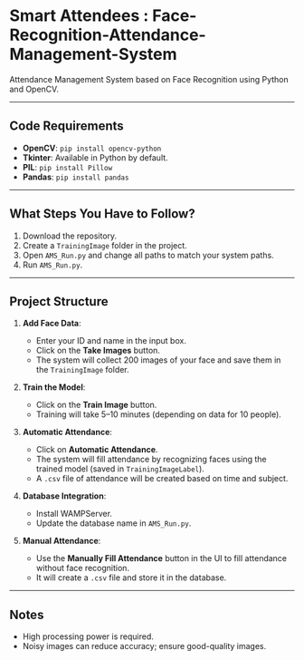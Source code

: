 # Smart Attendees : Face-Recognition-Attendance-Management-System

Attendance Management System based on Face Recognition using Python and OpenCV.

---

## Code Requirements
- **OpenCV**: `pip install opencv-python`
- **Tkinter**: Available in Python by default.
- **PIL**: `pip install Pillow`
- **Pandas**: `pip install pandas`

---

## What Steps You Have to Follow?
1. Download the repository.
2. Create a `TrainingImage` folder in the project.
3. Open `AMS_Run.py` and change all paths to match your system paths.
4. Run `AMS_Run.py`.

---

## Project Structure
1. **Add Face Data**:  
   - Enter your ID and name in the input box.
   - Click on the **Take Images** button.
   - The system will collect 200 images of your face and save them in the `TrainingImage` folder.

2. **Train the Model**:  
   - Click on the **Train Image** button.  
   - Training will take 5–10 minutes (depending on data for 10 people).

3. **Automatic Attendance**:  
   - Click on **Automatic Attendance**.  
   - The system will fill attendance by recognizing faces using the trained model (saved in `TrainingImageLabel`).  
   - A `.csv` file of attendance will be created based on time and subject.

4. **Database Integration**:  
   - Install WAMPServer.  
   - Update the database name in `AMS_Run.py`.

5. **Manual Attendance**:  
   - Use the **Manually Fill Attendance** button in the UI to fill attendance without face recognition.  
   - It will create a `.csv` file and store it in the database.

---

## Notes
- High processing power is required.
- Noisy images can reduce accuracy; ensure good-quality images.
